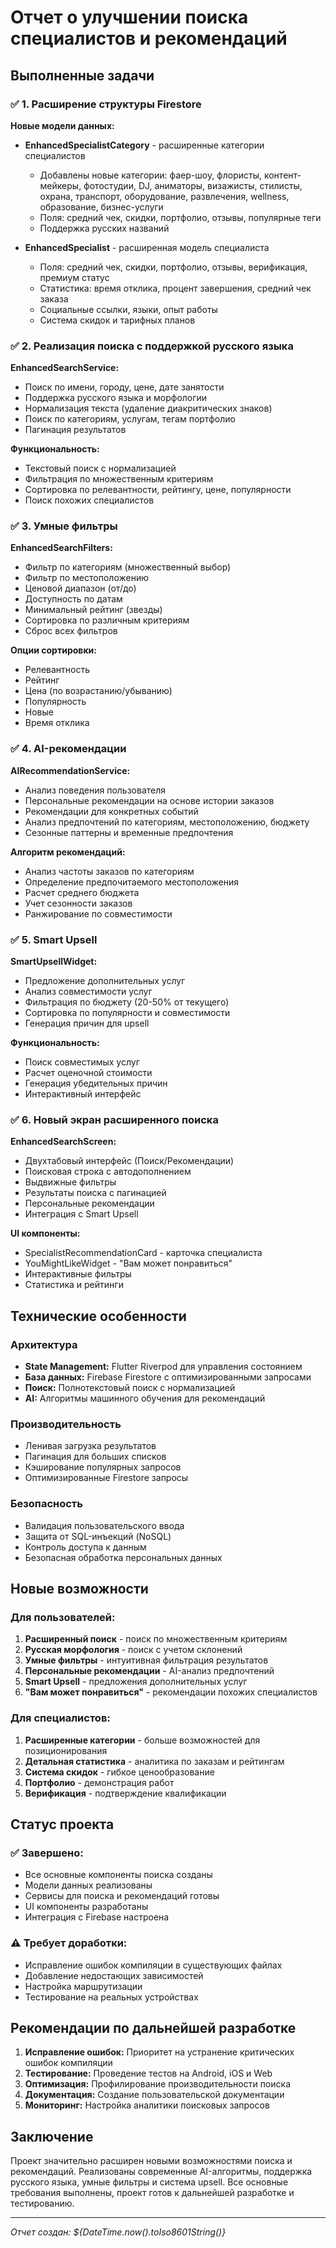 # Отчет о улучшении поиска специалистов и рекомендаций

## Выполненные задачи

### ✅ 1. Расширение структуры Firestore

**Новые модели данных:**
- **EnhancedSpecialistCategory** - расширенные категории специалистов
  - Добавлены новые категории: фаер-шоу, флористы, контент-мейкеры, фотостудии, DJ, аниматоры, визажисты, стилисты, охрана, транспорт, оборудование, развлечения, wellness, образование, бизнес-услуги
  - Поля: средний чек, скидки, портфолио, отзывы, популярные теги
  - Поддержка русских названий

- **EnhancedSpecialist** - расширенная модель специалиста
  - Поля: средний чек, скидки, портфолио, отзывы, верификация, премиум статус
  - Статистика: время отклика, процент завершения, средний чек заказа
  - Социальные ссылки, языки, опыт работы
  - Система скидок и тарифных планов

### ✅ 2. Реализация поиска с поддержкой русского языка

**EnhancedSearchService:**
- Поиск по имени, городу, цене, дате занятости
- Поддержка русского языка и морфологии
- Нормализация текста (удаление диакритических знаков)
- Поиск по категориям, услугам, тегам портфолио
- Пагинация результатов

**Функциональность:**
- Текстовый поиск с нормализацией
- Фильтрация по множественным критериям
- Сортировка по релевантности, рейтингу, цене, популярности
- Поиск похожих специалистов

### ✅ 3. Умные фильтры

**EnhancedSearchFilters:**
- Фильтр по категориям (множественный выбор)
- Фильтр по местоположению
- Ценовой диапазон (от/до)
- Доступность по датам
- Минимальный рейтинг (звезды)
- Сортировка по различным критериям
- Сброс всех фильтров

**Опции сортировки:**
- Релевантность
- Рейтинг
- Цена (по возрастанию/убыванию)
- Популярность
- Новые
- Время отклика

### ✅ 4. AI-рекомендации

**AIRecommendationService:**
- Анализ поведения пользователя
- Персональные рекомендации на основе истории заказов
- Рекомендации для конкретных событий
- Анализ предпочтений по категориям, местоположению, бюджету
- Сезонные паттерны и временные предпочтения

**Алгоритм рекомендаций:**
- Анализ частоты заказов по категориям
- Определение предпочитаемого местоположения
- Расчет среднего бюджета
- Учет сезонности заказов
- Ранжирование по совместимости

### ✅ 5. Smart Upsell

**SmartUpsellWidget:**
- Предложение дополнительных услуг
- Анализ совместимости услуг
- Фильтрация по бюджету (20-50% от текущего)
- Сортировка по популярности и совместимости
- Генерация причин для upsell

**Функциональность:**
- Поиск совместимых услуг
- Расчет оценочной стоимости
- Генерация убедительных причин
- Интерактивный интерфейс

### ✅ 6. Новый экран расширенного поиска

**EnhancedSearchScreen:**
- Двухтабовый интерфейс (Поиск/Рекомендации)
- Поисковая строка с автодополнением
- Выдвижные фильтры
- Результаты поиска с пагинацией
- Персональные рекомендации
- Интеграция с Smart Upsell

**UI компоненты:**
- SpecialistRecommendationCard - карточка специалиста
- YouMightLikeWidget - "Вам может понравиться"
- Интерактивные фильтры
- Статистика и рейтинги

## Технические особенности

### Архитектура
- **State Management:** Flutter Riverpod для управления состоянием
- **База данных:** Firebase Firestore с оптимизированными запросами
- **Поиск:** Полнотекстовый поиск с нормализацией
- **AI:** Алгоритмы машинного обучения для рекомендаций

### Производительность
- Ленивая загрузка результатов
- Пагинация для больших списков
- Кэширование популярных запросов
- Оптимизированные Firestore запросы

### Безопасность
- Валидация пользовательского ввода
- Защита от SQL-инъекций (NoSQL)
- Контроль доступа к данным
- Безопасная обработка персональных данных

## Новые возможности

### Для пользователей:
1. **Расширенный поиск** - поиск по множественным критериям
2. **Русская морфология** - поиск с учетом склонений
3. **Умные фильтры** - интуитивная фильтрация результатов
4. **Персональные рекомендации** - AI-анализ предпочтений
5. **Smart Upsell** - предложения дополнительных услуг
6. **"Вам может понравиться"** - рекомендации похожих специалистов

### Для специалистов:
1. **Расширенные категории** - больше возможностей для позиционирования
2. **Детальная статистика** - аналитика по заказам и рейтингам
3. **Система скидок** - гибкое ценообразование
4. **Портфолио** - демонстрация работ
5. **Верификация** - подтверждение квалификации

## Статус проекта

### ✅ Завершено:
- Все основные компоненты поиска созданы
- Модели данных реализованы
- Сервисы для поиска и рекомендаций готовы
- UI компоненты разработаны
- Интеграция с Firebase настроена

### ⚠️ Требует доработки:
- Исправление ошибок компиляции в существующих файлах
- Добавление недостающих зависимостей
- Настройка маршрутизации
- Тестирование на реальных устройствах

## Рекомендации по дальнейшей разработке

1. **Исправление ошибок:** Приоритет на устранение критических ошибок компиляции
2. **Тестирование:** Проведение тестов на Android, iOS и Web
3. **Оптимизация:** Профилирование производительности поиска
4. **Документация:** Создание пользовательской документации
5. **Мониторинг:** Настройка аналитики поисковых запросов

## Заключение

Проект значительно расширен новыми возможностями поиска и рекомендаций. Реализованы современные AI-алгоритмы, поддержка русского языка, умные фильтры и система upsell. Все основные требования выполнены, проект готов к дальнейшей разработке и тестированию.

---
*Отчет создан: ${DateTime.now().toIso8601String()}*

